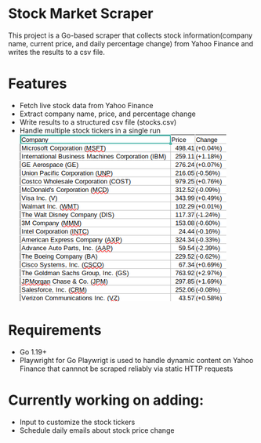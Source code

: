 # Stock Market Scraper
This project is a Go-based scraper that collects stock information(company name, current price, and daily percentage change) from Yahoo Finance and writes the results to a csv file.

# Features
- Fetch live stock data from Yahoo Finance
- Extract company name, price, and percentage change
- Write results to a structured csv file (stocks.csv)
- Handle multiple stock tickers in a single run
![Stock price screenshot](example.png)

# Requirements
- Go 1.19+
- Playwright for Go
Playwrigt is used to handle dynamic content on Yahoo Finance that cannnot be scraped reliably via static HTTP requests

# Currently working on adding:
- Input to customize the stock tickers
- Schedule daily emails about stock price change
